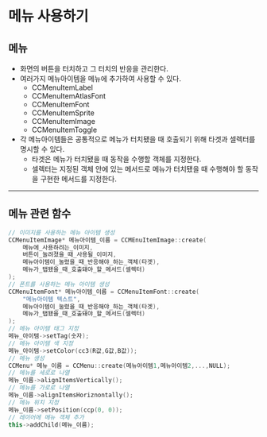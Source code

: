 # 메뉴 사용하기
## 메뉴
- 화면의 버튼을 터치하고 그 터치의 반응을 관리한다.
- 여러가지 메뉴아이템을 메뉴에 추가하여 사용할 수 있다.
    - CCMenuItemLabel
    - CCMenuItemAtlasFont
    - CCMenuItemFont
    - CCMenuItemSprite
    - CCMenuItemImage
    - CCMenuItemToggle
- 각 메뉴아이템들은 공통적으로 메뉴가 터치됐을 때 호출되기 위해 타겟과 셀렉터를 명시할 수 있다.
    - 타겟은 메뉴가 터치됐을 때 동작을 수행할 객체를 지정한다.
    - 셀렉터는 지정된 객체 안에 있는 메서드로 메뉴가 터치됐을 때 수행해야 할 동작을 구현한 메서드를 지정한다.
---
## 메뉴 관련 함수
```C++
// 이미지를 사용하는 메뉴 아이템 생성
CCMenuItemImage* 메뉴아이템_이름 = CCMEnuItemImage::create(
    메뉴에_사용하려는_이미지,
    버튼이_눌려졌을_때_사용될_이미지,
    메뉴아이템이_눌렸을_때_반응해야_하는_객체(타겟),
    메뉴가_탭됐을_때_호출돼야_할_메서드(셀렉터)
);
// 폰트를 사용하는 메뉴 아이템 생성
CCMenuItemFont* 메뉴아이템_이름 = CCMenuItemFont::create(
    "메뉴아이템 텍스트",
    메뉴아이템이_눌렸을_때_반응해야_하는_객체(타겟),
    메뉴가_탭됐을_때_호출돼야_할_메서드(셀렉터)
);
// 메뉴 아이템 태그 지정
메뉴_아이템->setTag(숫자);
// 메뉴 아이템 색 지정
메뉴_아이템->setColor(cc3(R값,G값,B값));
// 메뉴 생성
CCMenu* 메뉴_이름 = CCMenu::create(메뉴아이템1,메뉴아이템2,...,NULL);
// 메뉴를 세로로 나열
메뉴_이름->alignItemsVertically();
// 메뉴를 가로로 나열
메뉴_이름->alignItemsHoriznontally();
// 메뉴 위치 지정
메뉴_이름->setPosition(ccp(0, 0));
// 레이어에 메뉴 객체 추가
this->addChild(메뉴_이름);
```